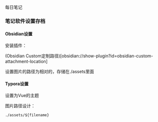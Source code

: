 
每日笔记

### 笔记软件设置存档

#### Obsidian设置

安装插件：

(Obsidian Custom定制路径)[obsidian://show-plugin?id=obsidian-custom-attachment-location]

设置图片的路径为相对的，存储在./assets里面

#### Typora设置

设置为Vue的主题

图片路径设计：

```cmd
./assets/${filename}
```